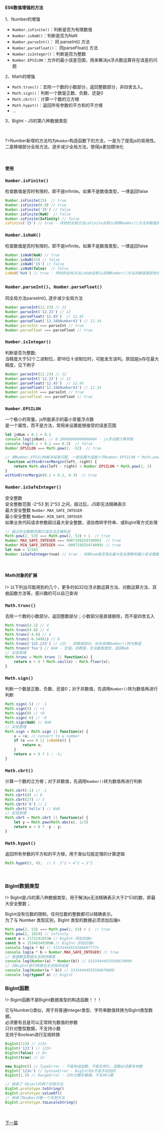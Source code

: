 #### ES6数值增强的方法

1、Number的增强
- `Number.isFinite()`：判断是否为有限数值
- `Number.isNaN()`：判断是否为NaN
- `Number.parseInt()`： 同 parseInt() 方法
- `Number.parseFloat()`： 同parseFloat() 方法
- `Number.isInteger()`：判断是否为整数
- `Number.EPSILON`：允许的最小误差范围，用来解决js浮点数运算存在误差的问题 <br>

2、Math的增强
- `Math.trunc()`：去除一个数的小数部分，返回整数部分，非四舍五入。
- `Math.sign()`：判断一个数是正数、负数、还是0
- `Math.cbrt()`：计算一个数的立方根
- `Math.hypot()`：返回所有参数的平方和的平方根
- ... <br>

3、BigInt - JS的第八种数据类型

<br>

?>Number新增的方法均为`Number`构造函数下的方法，一是为了提高js的易用性。二是移植部分全局方法，逐步减少全局方法，使得js更加模块化

&emsp;
#### 使用
### `Number.isFinite()`
检查数值是否时有限的，即不是infinite。如果不是数值类型，一律返回false
```javascript
Number.isFinite(15)  // true
Number.isFinite(0.8) // true
Number.isFinite('15') // false
Number.isFinite(NaN)  // false
Number.isFinite(Infinity) // false
isFinite('15') // true - 传统的全局方法isFinite会默认调用Number()方法非数值类型转化为数值再判断
```

### `Number.isNaN()`
检查数值是否时有限的，即不是infinite。如果不是数值类型，一律返回false
```javascript
Number.isNaN(NaN) // true
Number.isNaN(15) // false
Number.isNaN('15') // false
Number.isNaN(false)  // false
isNaN('NaN') // true - 传统的全局方法isNaN会默认调用Number()方法非数值类型转化为数值再判断
```

### `Number.parseInt()`、`Number.parseFloat()`
同全局方法parseInt(), 逐步减少全局方法
```javascript
Number.parseInt(12.23) // 12
Number.parseInt('12.23') // 12
Number.parseFloat('12.45')  // 12.45
Number.parseFloat('12.34bNumber43') // 12.34
Number.parseInt === parseInt // true
Number.parseFloat === parseFloat // true
```

### `Number.isInteger()`
判断是否为整数; <br>
当精度大于52个二进制位，即16位十进制位时，可能发生误判。原因是js存在最大精度，见下例子
```javascript
Number.parseInt(12.23) // 12
Number.parseInt('12.23') // 12
Number.parseFloat('12.45')  // 12.45
Number.parseFloat('12.34bNumber43') // 12.34
Number.parseInt === parseInt // true
Number.parseFloat === parseFloat // true
```


### `Number.EPSILON`
一个极小的常量。js所能表示的最小常量浮点数 <br>
是一个属性，而不是方法，常用来设置能够接受的误差范围
```javascript
let jsNum = 0.1 + 0.2
console.log(jsNum); // 0.30000000000000004 - js浮点数计算导致
console.log(0.1 + 0.2 === 0.3)  // false
Number.EPSILON === Math.pow(2, -52)  // true

// 用Number.EPSILON解决误差问题, 一般设置为误差小于Number.EPSILON * Math.pow(2, 2)即认为两个数相等
 function withinErrorMargin(left, right) {
    return Math.abs(left - right) < Number.EPSILON * Math.pow(2, 2)
}
withinErrorMargin(0.1 + 0.2, 0.3)  // true
```


### `Number.isSafeInteger()`
安全整数 <br>
安全整数范围 -2^53 到 2^53 之间，超过后，JS即无法精确表示 <br>
最大安全整数 `Number.MAX_SAFE_INTEGER` <br>
最小安全整数 `Number.MIN_SAFE_INTEGER` <br>
如果业务代码请求参数超过最大安全整数，请协商转字符串、或BigInt等方式处理 <br>
```javascript
// 超过安全整数范围JS就无法正确判定
Math.pow(2, 53) === Math.pow(2, 53) + 1  // true
Number.MAX_SAFE_INTEGER === 9007199254740991  // true
Number.MIN_SAFE_INTEGER === -9007199254740991 // true
let num = 12345
Number.isSafeInteger(num) // true - 判断num是否落在最大安全整数和最小安全整数之间
```
&emsp; <br>
#### Math对象的扩展
!> 以下列出可能用到的几个，更多的如32位浮点数运算方法、对数运算方法、双曲函数方法等，感兴趣的可以自己查询
### `Math.trunc()`
去除一个数的小数部分，返回整数部分；小数部分是直接删除，而不是四舍五入
```javascript
Math.trunc(4.1) // 4
Math.trunc(4.8) // 4
Math.trunc(-4.6) // 4
Math.trunc(-0.34981) // 0
Math.trunc('125.233') // 125 - 非数值部分，会先调用Number()转为数值
Math.trunc('foo') // NaN - 空值，非数值，无法截取类型，返回NaN
// 实现原理
Math.trunc = Math.trunc || function(x) {
    return x < 0 ? Math.ceil(x) : Math.floor(x);
}
```

### `Math.sign()`
判断一个数是正数、负数、还是0；对于非数值，先调用`Number()`转为数值再进行判断
```javascript
Math.sign(-5) // -1
Math.sign(5) // +1
Math.sign(0) // +0
Math.sign(-0) // -0
Math.sign(NaN) // NaN
// 实现原理
Math.sign = Math.sign || function(x) {
    x = +x; // convert to a number
    if (x === 0 || isNaN(x)) {
        return x;
    }
    return x > 0 ? 1 : -1;
}
```

### `Math.cbrt()`
计算一个数的立方根；对于非数值，先调用`Number()`转为数值再进行判断
```javascript
Math.cbrt(-1) // -1
Math.cbrt(0) // 0
Math.cbrt(27) // 3
Math.cbrt('8') // 2
Math.cbrt('hello') // NaN
// 实现原理
Math.cbrt = Math.cbrt || function(x) {
    let y = Math.pow(Math.abs(x), 1/3)
    return x < 0 ? -y : y;
}
```

### `Math.hypot()`
返回所有参数的平方和的平方根，用于类似勾股定理的计算逻辑
```javascript
Math.hypot(3, 4);  // 5  3^2 + 4^2 = 5^2
```

&emsp; <br>
### BigInt数据类型
!> BigInt是JS的第八种数据类型，用于解决js无法精确表示大于2^53的数，即最大安全整数；

BigInt没有位数的限制，任何位数的整数都可以精确表示。<br>
为了与 Number 类型区别，BigInt 类型的数据必须添加后缀n
```javascript
Math.pow(2, 53) === Math.pow(2, 53) + 1  // true
Math.pow(2, 1024) // Infinity
const a = 2172141653n // BigInt-添加后缀n
const b = 15346349309n // BigInt-添加后缀n
console.log(a * b) // 33334444555566667777n
console.log(a * b > Number.MAX_SAFE_INTEGER) // true
// 普通整型数据无法保持精度
console.log(Number(a) * Number(b)) // 33334444555566670000
// 对BigInt进行转换也无法保持进度
console.log(Number(a * b)) // 33334444555566670000
console.log(typeof a) // bigint
```

### BigInt函数
!> Bigint函数不是BigInt数据类型的构造函数！！！

它与Number()类似，用于将普通Integer类型、字符串数值转换为BigInt类型数据。 <br>
必须要有且是可以正常转为数值的参数 <br>
只针对整型数据，不支持小数 <br>
支持于Boolean进行互相转换
```javascript
BigInt(123) // 123n
BigInt('123') // 123n
BigInt(false) // 0n
BigInt(true) // 1n

new BigInt() // TypeError - 不是构造函数，不能实例化，函数必须要有参数
BigInt('123n') // SyntaxError - BigInt的n不是手动加的
BigInt(1.5) // RangeError - 只针对整形数据，不支持小数

// 继承了 Object的两个实例方法
BigInt.prototype.toString()
BigInt.prototype.valueOf()
// 继承了Number对象一个实例方法
BigInt.prototype.toLocaleString()
```


&emsp; <br/>
&emsp; <br/>
[下一篇](/ES6/Function)